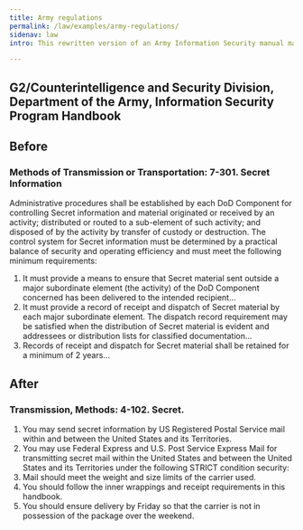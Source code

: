 ```yaml
---
title: Army regulations
permalink: /law/examples/army-regulations/
sidenav: law
intro: This rewritten version of an Army Information Security manual makes good use of subsections and white space and eliminates irrelevant information.

---
```


## G2/Counterintelligence and Security Division, Department of the Army, Information Security Program Handbook

## Before

### Methods of Transmission or Transportation: 7-301\. Secret Information

Administrative procedures shall be established by each DoD Component for controlling Secret information and material originated or received by an activity; distributed or routed to a sub-element of such activity; and disposed of by the activity by transfer of custody or destruction. The control system for Secret information must be determined by a practical balance of security and operating efficiency and must meet the following minimum requirements:

1. It must provide a means to ensure that Secret material sent outside a major subordinate element (the activity) of the DoD Component concerned has been delivered to the intended recipient...
2. It must provide a record of receipt and dispatch of Secret material by each major subordinate element. The dispatch record requirement may be satisfied when the distribution of Secret material is evident and addressees or distribution lists for classified documentation...
3. Records of receipt and dispatch for Secret material shall be retained for a minimum of 2 years...

## After

### Transmission, Methods: 4-102\. Secret.

1. You may send secret information by US Registered Postal Service mail within and between the United States and its Territories.
2. You may use Federal Express and U.S. Post Service Express Mail for transmitting secret mail within the United States and between the United States and its Territories under the following STRICT condition security:
3. Mail should meet the weight and size limits of the carrier used.
4. You should follow the inner wrappings and receipt requirements in this handbook.
5. You should ensure delivery by Friday so that the carrier is not in possession of the package over the weekend.
